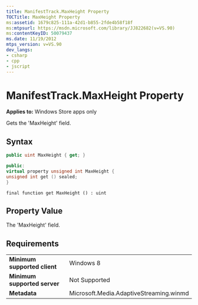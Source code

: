 ```yaml
---
title: ManifestTrack.MaxHeight Property
TOCTitle: MaxHeight Property
ms:assetid: 1679c825-111a-42d1-b855-2fde4b58f18f
ms:mtpsurl: https://msdn.microsoft.com/library/JJ822682(v=VS.90)
ms:contentKeyID: 50079437
ms.date: 11/19/2012
mtps_version: v=VS.90
dev_langs:
- csharp
- cpp
- jscript
---
```


# ManifestTrack.MaxHeight Property

**Applies to:** Windows Store apps only

Gets the 'MaxHeight' field.

## Syntax

```csharp
public uint MaxHeight { get; }
```

```cpp
public:
virtual property unsigned int MaxHeight {
unsigned int get () sealed;
}
```

```jscript
final function get MaxHeight () : uint
```

## Property Value

The 'MaxHeight' field.

## Requirements

|||
|--- |--- |
|**Minimum supported client**|Windows 8|
|**Minimum supported server**|Not Supported|
|**Metadata**|Microsoft.Media.AdaptiveStreaming.winmd|
